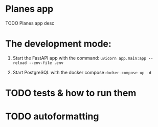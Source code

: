 # Planes app

TODO 
Planes app desc 

# The development mode:

1) Start the FastAPI app with the command:
```uvicorn app.main:app --reload --env-file .env```

2) Start PostgreSQL with the docker compose
```docker-compose up -d```

# TODO tests & how to run them
# TODO autoformatting


